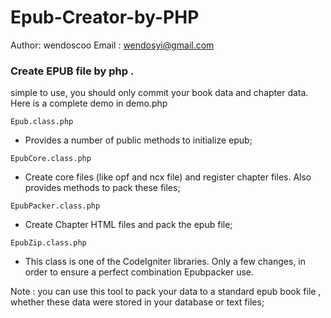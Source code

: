 Epub-Creator-by-PHP
==================

Author: wendoscoo 
Email : wendosyi@gmail.com

### Create EPUB file by php .

simple to use, you should only commit your book data and chapter data. Here is a complete demo in demo.php

`Epub.class.php`       
 - Provides a number of public methods to initialize epub;

`EpubCore.class.php`   
 - Create core files (like opf and ncx file) and register chapter files. Also provides methods to pack these files;

`EpubPacker.class.php`
 - Create Chapter HTML files and pack the epub file;

`EpubZip.class.php`   
 - This class is one of the CodeIgniter libraries. Only a few changes, in order to ensure a perfect combination Epubpacker use.


Note :  you can use this tool to pack your data to a standard epub book file , whether these data were stored in your database or text files;


